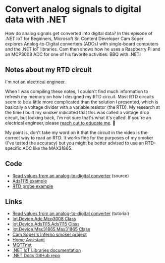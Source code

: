 # Convert analog signals to digital data with .NET

How do analog signals get converted into digital data? In this episode of .NET IoT for Beginners, Microsoft Sr. Content Developer Cam Soper explores Analog-to-Digital converters (ADCs) with single-board computers and the .NET IoT libraries. Cam then shows how he uses a Raspberry Pi and an MCP3008 ADC for one of his favorite activities: BBQ with .NET!

## Notes about my RTD circuit

I'm not an electrical engineer. 

When I was compiling these notes, I couldn't find much information to refresh my memory on how I designed my RTD circuit. Most RTD circuits seem to be a little more complicated than the solution I presented, which is basically a voltage divider with a variable resistor (the RTD). My research at the time I built my smoker indicated that this was called a voltage drop circuit, but looking back, I'm not sure that's what it's called. If you're an electrical engineer, please [reach out to educate me](mailto:Cam.Soper@microsoft.com). 🙂

My point is, don't take my word on it that the circuit in the video is the correct way to read an RTD. It works fine for the purposes of my smoker (I've tested the accuracy) but you might be better advised to use an RTD-specific ADC like the MAX31865.

## Code

- [Read values from an analog-to-digital converter](https://github.com/MicrosoftDocs/dotnet-iot-assets/tree/main/tutorials/SensorTutorial) (source)
- [Ads1115 example](./code/Adc)
- [RTD probe example](./code/temperature)

## Links

- [Read values from an analog-to-digital converter](https://learn.microsoft.com/dotnet/iot/tutorials/adc) (tutorial)
- [Iot.Device.Adc.Mcp3008 Class](https://learn.microsoft.com/dotnet/api/iot.device.adc.mcp3008?view=iot-dotnet-latest)
- [Iot.Device.Ads1115.Ads1115 Class](https://learn.microsoft.com/dotnet/api/iot.device.ads1115.ads1115?view=iot-dotnet-latest)
- [Iot.Device.Max31865.Max31865 Class](https://learn.microsoft.com/dotnet/api/iot.device.max31865.max31865?view=iot-dotnet-latest)
- [Cam Soper's Inferno smoker project](https://github.com/CamSoper/Inferno)
- [Home Assistant](https://www.home-assistant.io)
- [MQTTnet](https://github.com/dotnet/MQTTnet)
- [.NET IoT Libraries documentation](https://learn.microsoft.com/dotnet/iot/)
- [.NET Docs GitHub repo](https://github.com/dotnet/docs)
